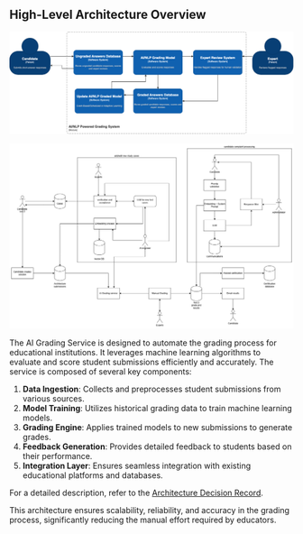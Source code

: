 ## High-Level Architecture Overview

![C1](/architecture-solution//diagrams/C1-ShortAnswers.png)

![General Solution](/architecture-solution/diagrams/Kata2025-Test2-general.png)

The AI Grading Service is designed to automate the grading process for educational institutions. It leverages machine learning algorithms to evaluate and score student submissions efficiently and accurately. The service is composed of several key components:

1. **Data Ingestion**: Collects and preprocesses student submissions from various sources.
2. **Model Training**: Utilizes historical grading data to train machine learning models.
3. **Grading Engine**: Applies trained models to new submissions to generate grades.
4. **Feedback Generation**: Provides detailed feedback to students based on their performance.
5. **Integration Layer**: Ensures seamless integration with existing educational platforms and databases.

For a detailed description, refer to the [Architecture Decision Record](/architecture-solution/adr/01_adr_test2_general_solution.md).

This architecture ensures scalability, reliability, and accuracy in the grading process, significantly reducing the manual effort required by educators.

